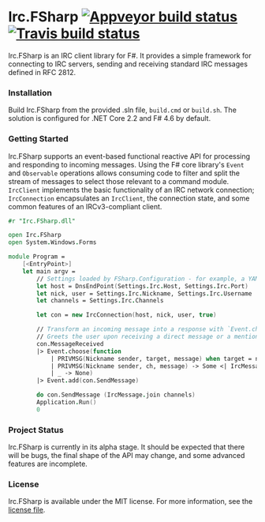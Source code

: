 # Irc.FSharp [![Appveyor build status](https://ci.appveyor.com/api/projects/status/phblrb0ix2g1kowr?svg=true)](https://ci.appveyor.com/project/cagyirey/irc-fsharp) [![Travis build status](https://travis-ci.org/cagyirey/Irc.FSharp.svg?branch=master)](https://travis-ci.org/cagyirey/Irc.FSharp)

Irc.FSharp is an IRC client library for F#. It provides a simple framework for connecting to IRC servers, sending and receiving standard IRC messages defined in RFC 2812.

### Installation

Build Irc.FSharp from the provided .sln file, `build.cmd` or `build.sh`. The solution is configured for .NET Core 2.2 and F# 4.6 by default.

### Getting Started

Irc.FSharp supports an event-based functional reactive API for processing and responding to incoming messages. Using the F# core library's `Event` and `Observable` operations allows consuming code to filter and split the stream of messages to select those relevant to a command module. `IrcClient` implements the basic functionality of an IRC network connection; `IrcConnection` encapsulates an `IrcClient`, the connection state, and some common features of an IRCv3-compliant client.

```fsharp
#r "Irc.FSharp.dll"

open Irc.FSharp
open System.Windows.Forms

module Program = 
    [<EntryPoint>]
    let main argv =
        // Settings loaded by FSharp.Configuration - for example, a YAML or XML config file
        let host = DnsEndPoint(Settings.Irc.Host, Settings.Irc.Port)
        let nick, user = Settings.Irc.Nickname, Settings.Irc.Username
        let channels = Settings.Irc.Channels

        let con = new IrcConnection(host, nick, user, true)

        // Transform an incoming message into a response with `Event.choose`, then send it
        // Greets the user upon receiving a direct message or a mention in a channel
        con.MessageReceived
        |> Event.choose(function
            | PRIVMSG(Nickname sender, target, message) when target = nick -> Some <| IrcMessage.privmsg [ sender ] "Hello!"
            | PRIVMSG(Nickname sender, ch, message) -> Some <| IrcMessage.privmsg [ch] (sprintf "Hello %s!" sender)
            | _ -> None)
        |> Event.add(con.SendMessage)

        do con.SendMessage (IrcMessage.join channels)
        Application.Run()
        0
```

### Project Status

Irc.FSharp is currently in its alpha stage. It should be expected that there will be bugs, the final shape of the API may change, and some advanced features are incomplete.

### License

Irc.FSharp is available under the MIT license. For more information, see the [license file](https://github.com/cagyirey/Irc.FSharp/blob/master/LICENSE.md).

